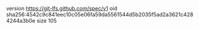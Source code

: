 version https://git-lfs.github.com/spec/v1
oid sha256:4542c9c841eec10c05e06fa59da5561544d5b2035f5ad2a3621c4284244a3b0e
size 105
